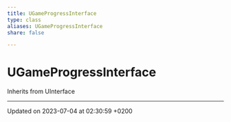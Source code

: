 ```yaml
---
title: UGameProgressInterface
type: class
aliases: UGameProgressInterface
share: false

---
```


# UGameProgressInterface





Inherits from UInterface

-------------------------------

Updated on 2023-07-04 at 02:30:59 +0200